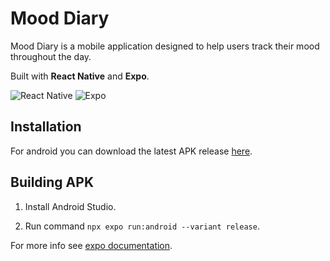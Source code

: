 # Mood Diary

Mood Diary is a mobile application designed to help users track their mood throughout the day.

Built with **React Native** and **Expo**.

![React Native](https://img.shields.io/badge/React_Native-20232A?style=for-the-badge&logo=react&logoColor=61DAFB)
![Expo](https://img.shields.io/badge/Expo-000020?style=for-the-badge&logo=expo&logoColor=white)

## Installation

For android you can download the latest APK release [here](https://github.com/eugengul/mood-diary/releases/latest).

## Building APK

1. Install Android Studio.

2. Run command `npx expo run:android --variant release`.

For more info see [expo documentation](https://docs.expo.dev/guides/local-app-development/).
